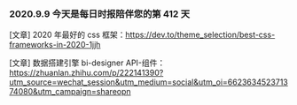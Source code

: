 ### 2020.9.9 今天是每日时报陪伴您的第 412 天

[文章] 2020 年最好的 css 框架：<https://dev.to/theme_selection/best-css-frameworks-in-2020-1jjh>

[文章] 数据搭建引擎 bi-designer API-组件：<https://zhuanlan.zhihu.com/p/222141390?utm_source=wechat_session&utm_medium=social&utm_oi=662363452371374080&utm_campaign=shareopn>

